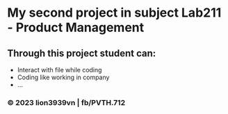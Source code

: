 # My second project in subject Lab211 - Product Management

## Through this project student can:

* Interact with file while coding
* Coding like working in company
* ...

### © 2023 lion3939vn | fb/PVTH.712
